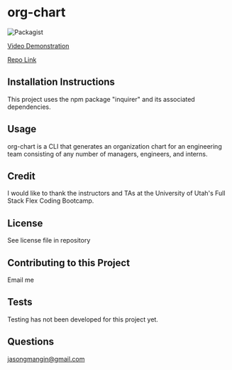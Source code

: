 # org-chart
![Packagist](https://img.shields.io/packagist/l/jollyrgr83/org-chart)

[Video Demonstration](https://drive.google.com/file/d/1cSJKCUNf94oYIuGEm8Us25Wzva4cU_IE/view)

[Repo Link](https://github.com/Jollyrgr83/org-chart.git)

## Installation Instructions
This project uses the npm package "inquirer" and its associated dependencies.

## Usage
org-chart is a CLI that generates an organization chart for an engineering team consisting of any number of managers, engineers, and interns.

## Credit
I would like to thank the instructors and TAs at the University of Utah's Full Stack Flex Coding Bootcamp.

## License
See license file in repository

## Contributing to this Project
Email me

## Tests
Testing has not been developed for this project yet.

## Questions
[jasongmangin@gmail.com](mailto:jasongmangin@gmail.com)